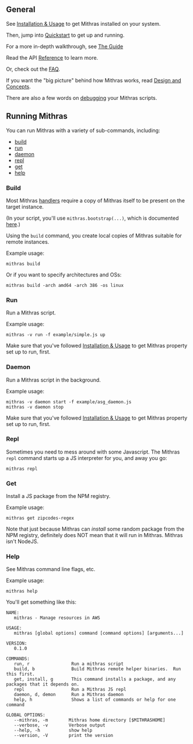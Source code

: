 ## General

See [Installation & Usage](usage.html) to get Mithras installed on
your system.
 
Then, jump into [Quickstart](quickstart.html) to get up and running.

For a more in-depth walkthrough, see [The Guide](guide1.html)

Read the API [Reference](api.html) to learn more.

Or, check out the [FAQ](faq.html).

If you want the "big picture" behind how Mithras works, read [Design and Concepts](design.html).

There are also a few words on [debugging](/debugging.html) your Mithras scripts.

## Running Mithras

You can run Mithras with a variety of sub-commands, including:

* [build](#build)
* [run](#run)
* [daemon](#daemon)
* [repl](#repl)
* [get](#get)
* [help](#help)

### Build <a name="build"></a>

Most Mithras [handlers](api.html) require a copy of Mithras itself
to be present on the target instance.  

(In your script, you'll use `mithras.bootstrap(...)`, which is documented
[here](handler_mithras.html#bootstrap).)

Using the `build` command, you create local copies of Mithras suitable
for remote instances.

Example usage:

    mithras build

Or if you want to specify architectures and OSs:

    mithras build -arch amd64 -arch 386 -os linux

### Run <a name="run"></a>

Run a Mithras script.

Example usage:

    mithras -v run -f example/simple.js up

Make sure that you've followed [Installation & Usage](usage.html) to
get Mithras property set up to run, first.

### Daemon <a name="daemon"></a>

Run a Mithras script in the background.

Example usage:

    mithras -v daemon start -f example/asg_daemon.js
    mithras -v daemon stop

Make sure that you've followed [Installation & Usage](usage.html) to
get Mithras property set up to run, first.

### Repl <a name="repl"></a>

Sometimes you need to mess around with some Javascript.  The Mithras
`repl` command starts up a JS interpreter for you, and away you go:

    mithras repl

### Get <a name="get"></a>

Install a JS package from the NPM registry.

Example usage:

    mithras get zipcodes-regex

Note that just because Mithras can _install_ some random package from
the NPM registry, definitely does NOT mean that it will run in
Mithras.  Mithras isn't NodeJS.

### Help <a name="help"></a>

See Mithras command line flags, etc.

Example usage:

    mithras help

You'll get something like this:

    NAME:
       mithras - Manage resources in AWS

    USAGE:
       mithras [global options] command [command options] [arguments...]

    VERSION:
       0.1.0

    COMMANDS:
       run, r                Run a mithras script
       build, b              Build Mithras remote helper binaries.  Run this first.
       get, install, g       This command installs a package, and any packages that it depends on.
       repl                  Run a Mithras JS repl
       daemon, d, demon      Run a Mithras daemon
       help, h               Shows a list of commands or help for one command

    GLOBAL OPTIONS:
       --mithras, -m        Mithras home directory [$MITHRASHOME]
       --verbose, -v        Verbose output
       --help, -h           show help
       --version, -V        print the version
